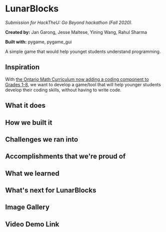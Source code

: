 # LunarBlocks
*Submission for HackTheU: Go Beyond hackathon (Fall 2020).*

**Created by:** Jan Garong, Jesse Maltese, Yining Wang, Rahul Sharma

**Built with:** pygame, pygame_gui

A simple game that would help younget students understand programming.

## Inspiration
With [the Ontario Math Curriculum now adding a coding component to Grades 1-8](https://www.cnn.com/2020/06/23/americas/ontario-math-curiculum-trnd/index.html#:~:text=Court%20confirmation%20hearings-,Ontario%20schools%20will%20now%20teach%20first%20graders%20financial%20literacy%20and,for%20jobs%20of%20the%20future&text=The%20new%20curriculum%2C%20announced%20by,the%20course%20of%20two%20years.), we want to develop a game/tool that will help younger students develop their coding skills, without having to write code.

## What it does

## How we built it

## Challenges we ran into

## Accomplishments that we're proud of

## What we learned

## What's next for LunarBlocks

## Image Gallery

## Video Demo Link

